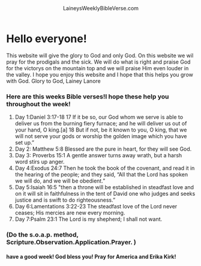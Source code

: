 <html>
<header> 
  LaineysWeeklyBibleVerse.com
<link rel="stylesheet" href="https://yourname.github.io/my-site/style.css">

</header>
<body>
<p> 
  <h1>Hello everyone!</h1>
  This website will give the glory to God and only God.
  On this website we wil pray for the prodigals and the sick.
  We will do what is right and praise God for the victorys on the mountain top and we will praise Him even louder in the valley. 
  I hope you enjoy this website and I hope that this helps you grow with God.
  Glory to God, Lainey Lanore
</p>
</body>
<h3>Here are this weeks Bible verses!I hope these help you throughout the week! </h3>

<ol>
<li>Day 1:Daniel 3:17-18 17 If it be so, our God whom we serve is able to deliver us from the burning fiery furnace; and he will deliver us out of your hand, O king.[a] 18 But if not, be it known to you, O king, that we will not serve your gods or worship the golden image which you have set up.”
</li>
<li>Day 2: Matthew 5:8 Blessed are the pure in heart,
    for they will see God.
</li>
<li>Day 3: Proverbs 15:1 A gentle answer turns away wrath,
    but a harsh word stirs up anger.
 </li>
<li>Day 4:Exodus 24:7 Then he took the book of the covenant, and read it in the hearing of the people; and they said, “All that the Lord has spoken we will do, and we will be obedient.”</li>
<li>Day 5:Isaiah 16:5 "then a throne will be established in steadfast love and on it will sit in faithfulness in the tent of David one who judges and seeks justice and is swift to do righteousness.”</li>
<li>Day 6:Lamentations 3:22-23	The steadfast love of the Lord never ceases; His mercies are new every morning.</li>
<li>Day 7:Psalm 23:1	The Lord is my shepherd; I shall not want.</li>

</ol>
<h3>(Do the s.o.a.p. method, Scripture.Observation.Application.Prayer. )</h3>


<h4> have a good week! God bless you! Pray for America and Erika Kirk! </h4>
  
</html>
